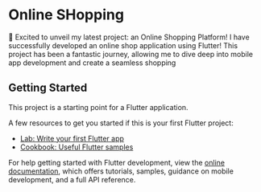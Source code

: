 # Online SHopping

:ocean: Excited to unveil my latest project: an Online Shopping Platform! 
 I have successfully developed an online shop application using Flutter! This project has been a fantastic journey, allowing me to dive deep into mobile app development and create a seamless shopping 


## Getting Started

This project is a starting point for a Flutter application.

A few resources to get you started if this is your first Flutter project:

- [Lab: Write your first Flutter app](https://docs.flutter.dev/get-started/codelab)
- [Cookbook: Useful Flutter samples](https://docs.flutter.dev/cookbook)

For help getting started with Flutter development, view the
[online documentation](https://docs.flutter.dev/), which offers tutorials,
samples, guidance on mobile development, and a full API reference.
